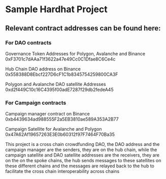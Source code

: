# Sample Hardhat Project

## Relevant contract addresses can be found here:

### For DAO contracts
Governance Token Addresses for Polygon, Avalanche and Binance
0xF3701c7dAAa71f3622a47e49Cc0C1Dfae8C6Ce4c

Hub Chain DAO address on Binance 
0x558388D8Ebcf227D6cF1C1b8345754259800CA3F

Polygon and Avalanche DAO satellite Addresses
0xd2f449C10c16C4395f00adE7287f29db2fedeA45


### For Campaign contracts
Campaign manager contract on Binance
0xb4439634ad988555F2a5EB3810ae589A353A2B77

Campaign Satellite for Avalanche and Polygon
0x47A62Af19657263E3E0b60312f97F7464F70Ba35

This project is a cross chain crowdfunding DAO, the DAO address and the campaign manager are the senders, they are on the hub chain, while the campaign satellite and DAO satellite addresses are the receivers, they are on the on the spoke chains, the hub sends messages to these satellites on these different chains and the messages are relayed back to the hub to facilitate the cross chain interoperability across chains





